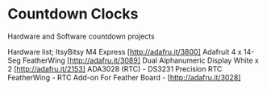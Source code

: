 # Countdown Clocks
Hardware and Software countdown projects

Hardware list;
ItsyBitsy M4 Express [http://adafru.it/3800]
Adafruit 4 x 14-Seg FeatherWing [http://adafru.it/3089] Dual Alphanumeric Display White x 2 [http://adafru.it/2153]
ADA3028 (RTC) - DS3231 Precision RTC FeatherWing - RTC Add-on For Feather Board - [http://adafru.it/3028]
